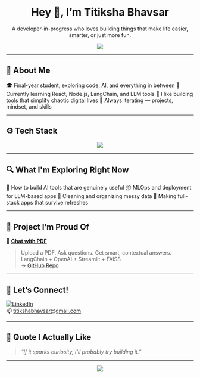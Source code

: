 <!--## Hi there 👋-->

<!--
**titiksha62/titiksha62** is a ✨ _special_ ✨ repository because its `README.md` (this file) appears on your GitHub profile.

Here are some ideas to get you started:

- 🔭 I’m currently working on ...
- 🌱 I’m currently learning ...
- 👯 I’m looking to collaborate on ...
- 🤔 I’m looking for help with ...
- 💬 Ask me about ...
- 📫 How to reach me: ...
- 😄 Pronouns: ...
- ⚡ Fun fact: ...
-->
<h1 align="center">Hey 👋, I’m Titiksha Bhavsar</h1>
<p align="center">A developer-in-progress who loves building things that make life easier, smarter, or just more fun.</p>

<div align="center">
  <img src="https://readme-typing-svg.herokuapp.com?font=Fira+Code&weight=500&size=22&pause=1000&color=F76161&center=true&vCenter=true&width=440&lines=React+%7C+Node.js+%7C+LangChain+%7C+OpenAI;Learning+by+building+things+I+actually+use!;Always+curious.+Always+shipping." />
</div>

---

## 🧭 About Me
🎓 Final-year student, exploring code, AI, and everything in between
💬 Currently learning React, Node.js, LangChain, and LLM tools
🧠 I like building tools that simplify chaotic digital lives
🔁 Always iterating — projects, mindset, and skills


---

## ⚙️ Tech Stack

<p align="center">
  <img src="https://skillicons.dev/icons?i=html,css,js,react,nodejs,express,mongodb,mysql,tailwind,firebase,py,streamlit,git,github,postman,vscode,gcp,figma" />
</p>

---

## 🔍 What I'm Exploring Right Now
🤖 How to build AI tools that are genuinely useful
📦 MLOps and deployment for LLM-based apps
🧹 Cleaning and organizing messy data
🚀 Making full-stack apps that survive refreshes


---

## 🚀 Project I’m Proud Of

🔗 [**Chat with PDF**](https://chatwithpdf-9xdutfpqeazde2yemqm5pj.streamlit.app)  
> Upload a PDF. Ask questions. Get smart, contextual answers.  
> LangChain + OpenAI + Streamlit + FAISS  
→ [GitHub Repo](https://github.com/titiksha62/Chat_with_PDF)

---

## 💬 Let’s Connect!

[![LinkedIn](https://img.shields.io/badge/-LinkedIn-blue?style=flat-square&logo=linkedin)](https://www.linkedin.com/in/titikshabhavsar)  
📫 titikshabhavsar@gmail.com

---

## 🧠 Quote I Actually Like
> *“If it sparks curiosity, I’ll probably try building it.”*

---

<p align="center">
  <img src="https://capsule-render.vercel.app/api?type=waving&color=gradient&height=100&section=footer"/>
</p>



